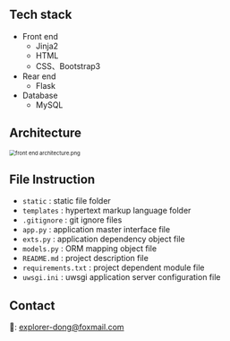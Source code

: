 ## Tech stack

- Front end
    - Jinja2
    - HTML
    - CSS、Bootstrap3
- Rear end
    - Flask
- Database
    - MySQL

## Architecture

<img src="https://s2.loli.net/2023/12/19/uHhDYvtSVcWydO4.png" alt="front end architecture.png" style="zoom:67%;" />

## File Instruction

- `static` : static file folder
- `templates` : hypertext markup language folder
- `.gitignore` : git ignore files
- `app.py` : application master interface file
- `exts.py` : application  dependency object file
- `models.py` : ORM mapping object file
- `README.md` : project description file
- `requirements.txt` : project dependent module file
- `uwsgi.ini` : uwsgi application server configuration file

## Contact

:email:: explorer-dong@foxmail.com
